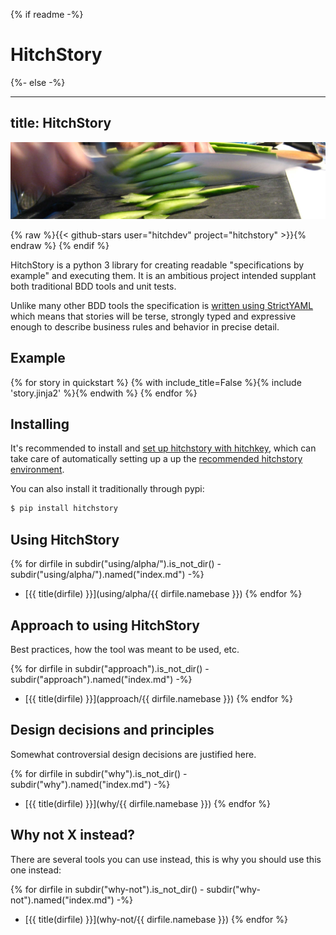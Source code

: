 {% if readme -%}
# HitchStory
{%- else -%}

---
title: HitchStory
---

![You know why](sliced-cucumber.jpg)

{% raw %}{{< github-stars user="hitchdev" project="hitchstory" >}}{% endraw %}
{% endif %}


HitchStory is a python 3 library for creating readable "specifications by example" and executing
them. It is an ambitious project intended supplant both traditional BDD tools and unit tests.

Unlike many other BDD tools the specification is [written using StrictYAML](why/strictyaml) which
means that stories will be terse, strongly typed and expressive enough to describe business
rules and behavior in precise detail.


## Example

{% for story in quickstart %}
{% with include_title=False %}{% include 'story.jinja2' %}{% endwith %}
{% endfor %}


## Installing

It's recommended to install and [set up hitchstory with hitchkey](setup-with-hitchkey), which can take care of automatically
setting up a up the [recommended hitchstory environment](approach/recommended-environment).

You can also install it traditionally through pypi:

```bash
$ pip install hitchstory
```


## Using HitchStory

{% for dirfile in subdir("using/alpha/").is_not_dir() - subdir("using/alpha/").named("index.md") -%}
- [{{ title(dirfile) }}](using/alpha/{{ dirfile.namebase }})
{% endfor %}


## Approach to using HitchStory

Best practices, how the tool was meant to be used, etc.

{% for dirfile in subdir("approach").is_not_dir() - subdir("approach").named("index.md") -%} 
- [{{ title(dirfile) }}](approach/{{ dirfile.namebase }})
{% endfor %}

## Design decisions and principles

Somewhat controversial design decisions are justified here.

{% for dirfile in subdir("why").is_not_dir() - subdir("why").named("index.md") -%} 
- [{{ title(dirfile) }}](why/{{ dirfile.namebase }})
{% endfor %}

## Why not X instead?

There are several tools you can use instead, this is why you should use this one instead:

{% for dirfile in subdir("why-not").is_not_dir() - subdir("why-not").named("index.md") -%} 
- [{{ title(dirfile) }}](why-not/{{ dirfile.namebase }})
{% endfor %}
